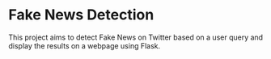 # Fake News Detection
This project aims to detect Fake News on Twitter based on a user query and display the results on a webpage using Flask.